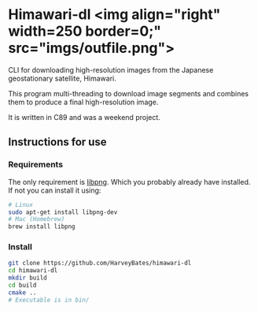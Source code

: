 # Himawari-dl <img align="right" width=250 border=0;" src="imgs/outfile.png">

CLI for downloading high-resolution images from the Japanese geostationary
satellite, Himawari.

This program multi-threading to download image segments and
combines them to produce a final high-resolution image.

It is written in C89 and was a weekend project.

## Instructions for use

### Requirements

The only requirement is [libpng](http://www.libpng.org/pub/png/libpng.html).
Which you probably already have installed. If not you can install it using:

```bash
# Linux
sudo apt-get install libpng-dev
# Mac (Homebrew)
brew install libpng
```

### Install

```bash
git clone https://github.com/HarveyBates/himawari-dl
cd himawari-dl
mkdir build
cd build
cmake ..
# Executable is in bin/
```

